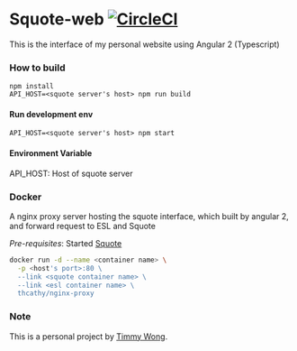 # Squote-web [![CircleCI](https://circleci.com/gh/thcathy/squote-web.svg?style=svg)](https://circleci.com/gh/thcathy/squote-web)

This is the interface of my personal website using Angular 2 (Typescript)

### How to build
```
npm install
API_HOST=<squote server's host> npm run build
```

#### Run development env
```API_HOST=<squote server's host> npm start ```

#### Environment Variable
API_HOST: Host of squote server

### Docker
A nginx proxy server hosting the squote interface, which built by angular 2, and forward request to ESL and Squote

*Pre-requisites*: Started [Squote](https://github.com/thcathy/squote)

```bash
docker run -d --name <container name> \
  -p <host's port>:80 \
  --link <squote container name> \
  --link <esl container name> \
  thcathy/nginx-proxy 
```

### Note ###

This is a personal project by [Timmy Wong](https://github.com/thcathy).

